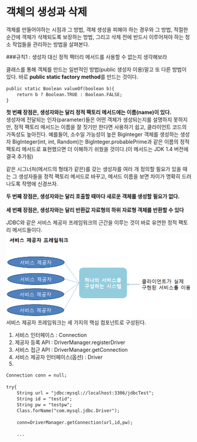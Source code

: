 # 객체의 생성과 삭제
객체를 만들어야하는 시점과 그 방법, 객체 생성을 피해야 하는 경우와 그 방법, 적절한 순간에 객체가 삭제되도록 보장하는 방법, 그리고 삭제 전에 반드시 이루어져야 하는 청소 작업들을 관리하는 방법을 살펴본다. 

###규칙1 : 생성자 대신 정적 팩터리 메서드를 사용할 수 없는지 생각해보라

클래스를 통해 객체를 만드는 일반적인 방법(public 생성자 이용)말고 또 다른 방법이 있다. 바로 **public static factory method**를 만드는 것이다. 
```
public static Boolean valueOf(boolean b){
    return b ? Boolean.TRUE : Boolean.FALSE;
}
```

**첫 번째 장점은, 생성자와는 달리 정적 팩토리 메서드에는 이름(name)이 있다.**<br>
생성자에 전달되는 인자(parameter)들은 어떤 객체가 생성되는지를 설명하지 못하지만, 정적 팩토리 메서드는 이름을 잘 짓기만 한다면 사용하기 쉽고, 클라이언트 코드의 가독성도 높아진다. 예를들어, 소수일 가능성이 높은 BigInteger 객체를 생성하는 생성자 BigInteger(int, int, Random)는 BigInteger.probablePrime과 같은 이름의 정적 팩토리 메서드로 표현했으면 더 이해하기 쉬웠을 것이다.(이 메서드는 JDK 1.4 버전에 결국 추가됨) 

같은 시그너처(메서드의 형태가 같은)를 갖는 생성자를 여러 개 정의할 필요가 있을 때는 그 생성자들을 정적 팩토리 메서드로 바꾸고, 메서드 이름을 보면 차이가 명확히 드러나도록 작명에 신경쓰자. 

**두 번째 장점은, 생성자와는 달리 호출할 때마다 새로운 객체를 생성할 필요가 없다.**<br><br>
**세 번째 장점은, 생성자와는 달리 반환값 자료형의 하위 자료형 객체를 반환할 수 있다**<br>


JDBC와 같은 서비스 제공자 프레임워크의 근간을 이루는 것이 바로 유연한 정적 팩토리 메서드들이다.
![](serviceproviderframework.PNG)
서비스 제공자 프레임워크는 세 가지의 핵심 컴포넌트로 구성된다. 
1. 서비스 인터페이스 : Connection 
2. 제공자 등록 API : DriverManager.registerDriver
3. 서비스 접근 API : DriverManager.getConnection
4. 서비스 제공자 인터페이스(옵션) : Driver
5. 

```
Connection conn = null;  

try{
    String url = "jdbc:mysql://localhost:3306/jdbcTest";
    String id = "testid";                                   
    String pw = "testpw";                                               
    Class.forName("com.mysql.jdbc.Driver");

    conn=DriverManager.getConnection(url,id,pw); 
    
    ...
```